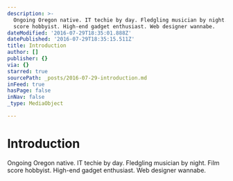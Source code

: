 ```yaml
---
description: >-
  Ongoing Oregon native. IT techie by day. Fledgling musician by night. Film
  score hobbyist. High-end gadget enthusiast. Web designer wannabe.
dateModified: '2016-07-29T18:35:01.888Z'
datePublished: '2016-07-29T18:35:15.511Z'
title: Introduction
author: []
publisher: {}
via: {}
starred: true
sourcePath: _posts/2016-07-29-introduction.md
inFeed: true
hasPage: false
inNav: false
_type: MediaObject

---
```

# Introduction

Ongoing Oregon native. IT techie by day. Fledgling musician by night. Film score hobbyist. High-end gadget enthusiast. Web designer wannabe.
